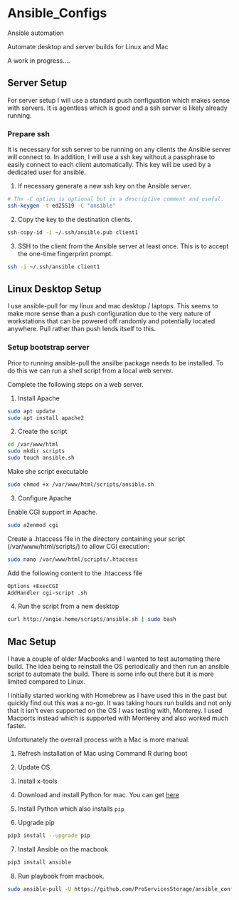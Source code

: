 # Ansible_Configs

Ansible automation

Automate desktop and server builds for Linux and Mac

A work in progress....

## Server Setup

For server setup I will use a standard push configuation which makes sense with servers. It is agentless which is good and a ssh server is likely already running.

### Prepare ssh

It is necessary for ssh server to be running on any clients the Ansible server will connect to. In addition, I will use a ssh key without a passphrase to easily connect to each client automatically. This key will be used by a dedicated user for ansible.

1. If necessary generate a new ssh key on the Ansible server.

```bash
# The -C option is optional but is a descriptive comment and useful.
ssh-keygen -t ed25519 -C "ansible"
```

2. Copy the key to the destination clients.

```bash
ssh-copy-id -i ~/.ssh/ansible.pub client1
```

3. SSH to the client from the Ansible server at least once. This is to accept the one-time fingerprint prompt.

```bash
ssh -i ~/.ssh/ansible client1
```


## Linux Desktop Setup

I use ansible-pull for my linux and mac desktop / laptops. This seems to make more sense than a push configuration due to the very nature of workstations that can be powered off randomly and potentially located anywhere. Pull rather than push lends itself to this.

### Setup bootstrap server

Prior to running ansible-pull the ansilbe package needs to be installed. To do this we can run a shell script from a local web server.

Complete the following steps on a web server.

1. Install Apache

```bash
sudo apt update
sudo apt install apache2
```

2. Create the script

```bash
cd /var/www/html
sudo mkdir scripts
sudo touch ansible.sh
```
Make she script executable

```bash
sudo chmod +x /var/www/html/scripts/ansible.sh
```

3. Configure Apache

Enable CGI support in Apache.

```bash
sudo a2enmod cgi
```

Create a .htaccess file in the directory containing your script (/var/www/html/scripts/) to allow CGI execution:

```bash
sudo nano /var/www/html/scripts/.htaccess
```

Add the following content to the .htaccess file

```bash
Options +ExecCGI
AddHandler cgi-script .sh
```

4. Run the script from a new desktop

```bash
curl http://angie.home/scripts/ansible.sh | sudo bash
```

## Mac Setup

I have a couple of older Macbooks and I wanted to test automating there build. The idea being to reinstall the OS periodically and then run an ansible script to automate the build. There is some info out there but it is more limited compared to Linux. 

I initially started working with Homebrew as I have used this in the past but quickly find out this was a no-go. It was taking hours run builds and not only that it isn't even supported on the OS I was testing with, Monterey. I used Macports instead which is supported with Monterey and also worked much faster.

Unfortunately the overrall process with a Mac is more manual.

1. Refresh installation of Mac using Command R during boot

2. Update OS

3. Install x-tools

4. Download and install Python for mac. You can get [here](https://www.python.org/downloads/)

5. Install Python which also installs `pip`

6. Upgrade pip

```bash
pip3 install --upgrade pip
```

7. Install Ansible on the macbook

```bash
pip3 install ansible
```

8. Run playbook from macbook.

```bash
sudo ansible-pull -U https://github.com/ProServicesStorage/ansible_configs.git ansible_mac.yml
```
